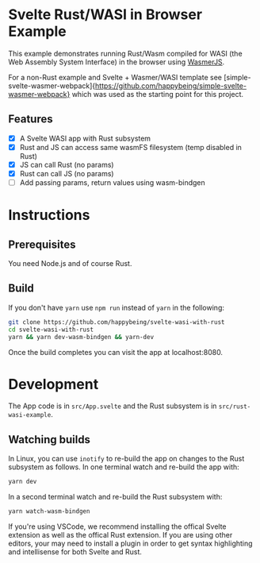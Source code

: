 # Svelte Rust/WASI in Browser Example

This example demonstrates running Rust/Wasm compiled for WASI (the Web Assembly System Interface) in the browser using [WasmerJS]("https://github.com/wasmerio/wasmer-js).

For a non-Rust example and Svelte + Wasmer/WASI template see [simple-svelte-wasmer-webpack]{https://github.com/happybeing/simple-svelte-wasmer-webpack} which was used as the starting point for this project.

## Features
- [x] A Svelte WASI app with Rust subsystem
- [x] Rust and JS can access same wasmFS filesystem (temp disabled in Rust)
- [x] JS can call Rust (no params)
- [x] Rust can call JS (no params)
- [ ] Add passing params, return values using wasm-bindgen

# Instructions

## Prerequisites
You need Node.js and of course Rust.

## Build
If you don't have `yarn` use `npm run` instead of `yarn` in the following:
```bash
git clone https://github.com/happybeing/svelte-wasi-with-rust
cd svelte-wasi-with-rust
yarn && yarn dev-wasm-bindgen && yarn-dev
```
Once the build completes you can visit the app at localhost:8080.

# Development

The App code is in `src/App.svelte` and the Rust subsystem is in `src/rust-wasi-example`.

## Watching builds
In Linux, you can use `inotify` to re-build the app on changes to the Rust subsystem as follows.
In one terminal watch and re-build the app with:
```bash
yarn dev
```
In a second terminal watch and re-build the Rust subsystem with:
```bash
yarn watch-wasm-bindgen
```

If you're using VSCode, we recommend installing the offical Svelte extension as well as the offical Rust extension. If you are using other editors, your may need to install a plugin in order to get syntax highlighting and intellisense for both Svelte and Rust.

